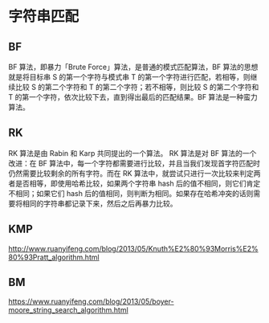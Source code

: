 # 字符串匹配

## BF

BF 算法，即暴力「Brute Force」算法，是普通的模式匹配算法，BF 算法的思想就是将目标串 S 的第一个字符与模式串 T 的第一个字符进行匹配，若相等，则继续比较 S 的第二个字符和 T 的第二个字符；若不相等，则比较 S 的第二个字符和 T 的第一个字符，依次比较下去，直到得出最后的匹配结果。BF 算法是一种蛮力算法。

## RK

RK 算法是由 Rabin 和 Karp 共同提出的一个算法。
RK 算法是对 BF 算法的一个改进：在 BF 算法中，每一个字符都需要进行比较，并且当我们发现首字符匹配时仍然需要比较剩余的所有字符。而在 RK 算法中，就尝试只进行一次比较来判定两者是否相等，即使用哈希比较，如果两个字符串 hash 后的值不相同，则它们肯定不相同；如果它们 hash 后的值相同，则判断为相同。如果存在哈希冲突的话则需要将相同的字符串都记录下来，然后之后再暴力比较。

## KMP

http://www.ruanyifeng.com/blog/2013/05/Knuth%E2%80%93Morris%E2%80%93Pratt_algorithm.html

## BM

https://www.ruanyifeng.com/blog/2013/05/boyer-moore_string_search_algorithm.html

